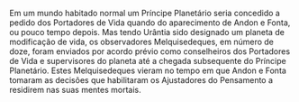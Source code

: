 ﻿Em um mundo habitado normal um Príncipe Planetário seria concedido a pedido dos Portadores de Vida quando do aparecimento de Andon e Fonta, ou pouco tempo depois. Mas tendo Urântia sido designado um planeta de modificação de vida, os observadores Melquisedeques, em número de doze, foram enviados por acordo prévio como conselheiros dos Portadores de Vida e supervisores do planeta até a chegada subsequente do Príncipe Planetário. Estes Melquisedeques vieram no tempo em que Andon e Fonta tomaram as decisões que habilitaram os Ajustadores do Pensamento a residirem nas suas mentes mortais.